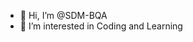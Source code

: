 - 👋 Hi, I’m @SDM-BQA
- 👀 I’m interested in Coding and Learning


<!---
SDM-BQA/SDM-BQA is a ✨ special ✨ repository because its `README.md` (this file) appears on your GitHub profile.
You can click the Preview link to take a look at your changes.
--->
